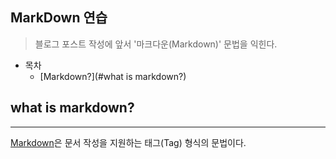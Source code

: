﻿## MarkDown 연습
> 블로그 포스트 작성에 앞서 '마크다운(Markdown)' 문법을 익힌다.

- 목차
  - [Markdown?](#what is markdown?)
  
  
## what is markdown?
---
[Markdown](http://naver.com)은 문서 작성을 지원하는 태그(Tag) 형식의 문법이다.

